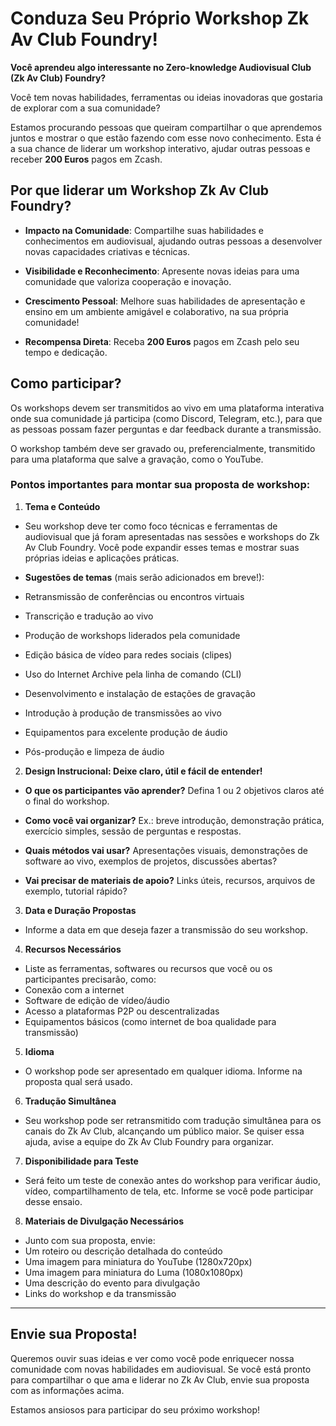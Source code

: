 # Conduza Seu Próprio Workshop Zk Av Club Foundry!

**Você aprendeu algo interessante no Zero-knowledge Audiovisual Club (Zk Av Club) Foundry?**

Você tem novas habilidades, ferramentas ou ideias inovadoras que gostaria de explorar com a sua comunidade?

Estamos procurando pessoas que queiram compartilhar o que aprendemos juntos e mostrar o que estão fazendo com esse novo conhecimento. Esta é a sua chance de liderar um workshop interativo, ajudar outras pessoas e receber **200 Euros** pagos em Zcash.

## Por que liderar um Workshop Zk Av Club Foundry?

- **Impacto na Comunidade**: Compartilhe suas habilidades e conhecimentos em audiovisual, ajudando outras pessoas a desenvolver novas capacidades criativas e técnicas.

- **Visibilidade e Reconhecimento**: Apresente novas ideias para uma comunidade que valoriza cooperação e inovação.

- **Crescimento Pessoal**: Melhore suas habilidades de apresentação e ensino em um ambiente amigável e colaborativo, na sua própria comunidade!

- **Recompensa Direta**: Receba **200 Euros** pagos em Zcash pelo seu tempo e dedicação.

## Como participar?

Os workshops devem ser transmitidos ao vivo em uma plataforma interativa onde sua comunidade já participa (como Discord, Telegram, etc.), para que as pessoas possam fazer perguntas e dar feedback durante a transmissão. 

O workshop também deve ser gravado ou, preferencialmente, transmitido para uma plataforma que salve a gravação, como o YouTube.

### Pontos importantes para montar sua proposta de workshop:

1. **Tema e Conteúdo**

 - Seu workshop deve ter como foco técnicas e ferramentas de audiovisual que já foram apresentadas nas sessões e workshops do Zk Av Club Foundry. Você pode expandir esses temas e mostrar suas próprias ideias e aplicações práticas.
 
 - **Sugestões de temas** (mais serão adicionados em breve!):
 
 - Retransmissão de conferências ou encontros virtuais
 - Transcrição e tradução ao vivo
 - Produção de workshops liderados pela comunidade
 - Edição básica de vídeo para redes sociais (clipes)
 - Uso do Internet Archive pela linha de comando (CLI)
 - Desenvolvimento e instalação de estações de gravação
 - Introdução à produção de transmissões ao vivo
 - Equipamentos para excelente produção de áudio
 - Pós-produção e limpeza de áudio

2. **Design Instrucional: Deixe claro, útil e fácil de entender!**

 - **O que os participantes vão aprender?** Defina 1 ou 2 objetivos claros até o final do workshop.
 
 - **Como você vai organizar?** Ex.: breve introdução, demonstração prática, exercício simples, sessão de perguntas e respostas.
 
 - **Quais métodos vai usar?** Apresentações visuais, demonstrações de software ao vivo, exemplos de projetos, discussões abertas?
 
 - **Vai precisar de materiais de apoio?** Links úteis, recursos, arquivos de exemplo, tutorial rápido?

3. **Data e Duração Propostas**

 - Informe a data em que deseja fazer a transmissão do seu workshop.

4. **Recursos Necessários**

 - Liste as ferramentas, softwares ou recursos que você ou os participantes precisarão, como:
 - Conexão com a internet
 - Software de edição de vídeo/áudio
 - Acesso a plataformas P2P ou descentralizadas
 - Equipamentos básicos (como internet de boa qualidade para transmissão)

5. **Idioma**

 - O workshop pode ser apresentado em qualquer idioma. Informe na proposta qual será usado.

6. **Tradução Simultânea**

 - Seu workshop pode ser retransmitido com tradução simultânea para os canais do Zk Av Club, alcançando um público maior. Se quiser essa ajuda, avise a equipe do Zk Av Club Foundry para organizar.

7. **Disponibilidade para Teste**

 - Será feito um teste de conexão antes do workshop para verificar áudio, vídeo, compartilhamento de tela, etc. Informe se você pode participar desse ensaio.

8. **Materiais de Divulgação Necessários**

 - Junto com sua proposta, envie:
 - Um roteiro ou descrição detalhada do conteúdo
 - Uma imagem para miniatura do YouTube (1280x720px)
 - Uma imagem para miniatura do Luma (1080x1080px)
 - Uma descrição do evento para divulgação
 - Links do workshop e da transmissão

---

## Envie sua Proposta!

Queremos ouvir suas ideias e ver como você pode enriquecer nossa comunidade com novas habilidades em audiovisual. Se você está pronto para compartilhar o que ama e liderar no Zk Av Club, envie sua proposta com as informações acima.

Estamos ansiosos para participar do seu próximo workshop!
